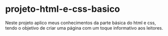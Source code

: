 # projeto-html-e-css-basico
Neste projeto aplico meus conhecimentos da parte básica do html e css, tendo o objetivo de criar uma página com um toque informativo aos leitores. 
